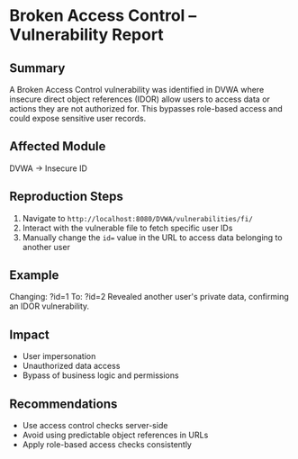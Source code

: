 # Broken Access Control – Vulnerability Report

## Summary
A Broken Access Control vulnerability was identified in DVWA where insecure direct object references (IDOR) allow users to access data or actions they are not authorized for. This bypasses role-based access and could expose sensitive user records.

## Affected Module
DVWA → Insecure ID

## Reproduction Steps
1. Navigate to `http://localhost:8080/DVWA/vulnerabilities/fi/`
2. Interact with the vulnerable file to fetch specific user IDs
3. Manually change the `id=` value in the URL to access data belonging to another user

## Example
Changing:
?id=1
To:
?id=2
Revealed another user's private data, confirming an IDOR vulnerability.

## Impact
- User impersonation
- Unauthorized data access
- Bypass of business logic and permissions

## Recommendations
- Use access control checks server-side
- Avoid using predictable object references in URLs
- Apply role-based access checks consistently
